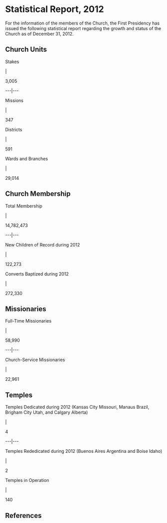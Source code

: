 # Statistical Report, 2012

For the information of the members of the Church, the First Presidency has
issued the following statistical report regarding the growth and status of the
Church as of December 31, 2012.

## Church Units

Stakes

|

3,005  
  
---|---  
  
Missions

|

347  
  
Districts

|

591  
  
Wards and Branches

|

29,014  
  
## Church Membership

Total Membership

|

14,782,473  
  
---|---  
  
New Children of Record during 2012

|

122,273  
  
Converts Baptized during 2012

|

272,330  
  
## Missionaries

Full-Time Missionaries

|

58,990  
  
---|---  
  
Church-Service Missionaries

|

22,961  
  
## Temples

Temples Dedicated during 2012 (Kansas City Missouri, Manaus Brazil, Brigham
City Utah, and Calgary Alberta)

|

4  
  
---|---  
  
Temples Rededicated during 2012 (Buenos Aires Argentina and Boise Idaho)

|

2  
  
Temples in Operation

|

140  
  
## References

